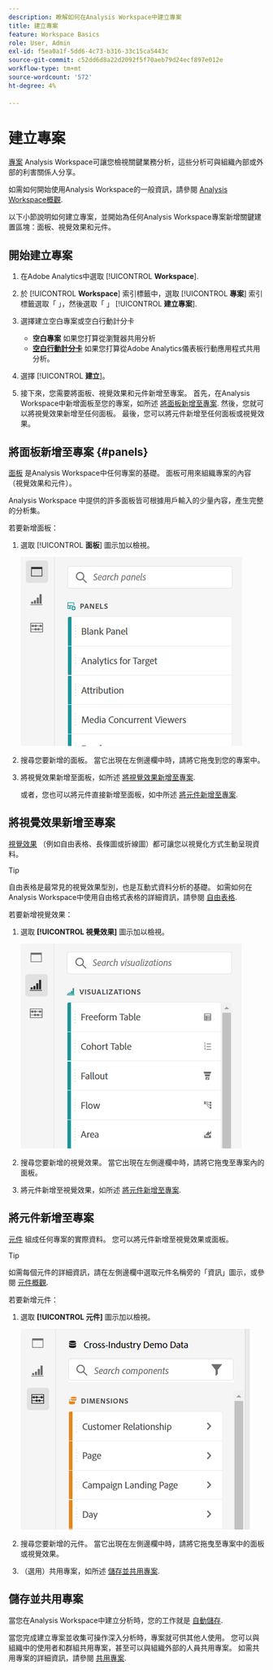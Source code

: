 ```yaml
---
description: 瞭解如何在Analysis Workspace中建立專案
title: 建立專案
feature: Workspace Basics
role: User, Admin
exl-id: f5ea0a1f-5dd6-4c73-b316-33c15ca5443c
source-git-commit: c52dd6d8a22d2092f5f70aeb79d24ecf897e012e
workflow-type: tm+mt
source-wordcount: '572'
ht-degree: 4%

---
```


# 建立專案

[專案](/help/analysis-workspace/build-workspace-project/freeform-overview.md) Analysis Workspace可讓您檢視關鍵業務分析，這些分析可與組織內部或外部的利害關係人分享。

如需如何開始使用Analysis Workspace的一般資訊，請參閱 [Analysis Workspace概觀](/help/analysis-workspace/home.md).

以下小節說明如何建立專案，並開始為任何Analysis Workspace專案新增關鍵建置區塊：面板、視覺效果和元件。

## 開始建立專案

1. 在Adobe Analytics中選取 [!UICONTROL **Workspace**].

1. 於 [!UICONTROL **Workspace**] 索引標籤中，選取 [!UICONTROL **專案**] 索引標籤選取「 」，然後選取「 」 [!UICONTROL **建立專案**].

1. 選擇建立空白專案或空白行動計分卡

   * **空白專案** 如果您打算從瀏覽器共用分析
   * [**空白行動計分卡**](/help/mobile-app/curator.md) 如果您打算從Adobe Analytics儀表板行動應用程式共用分析。

1. 選擇 [!UICONTROL **建立**]。

1. 接下來，您需要將面板、視覺效果和元件新增至專案。 首先，在Analysis Workspace中新增面板至您的專案，如所述 [將面板新增至專案](#add-panels-to-the-project). 然後，您就可以將視覺效果新增至任何面板。 最後，您可以將元件新增至任何面板或視覺效果。

## 將面板新增至專案 {#panels}

[面板](/help/analysis-workspace/c-panels/panels.md) 是Analysis Workspace中任何專案的基礎。 面板可用來組織專案的內容（視覺效果和元件）。

Analysis Workspace 中提供的許多面板皆可根據用戶輸入的少量內容，產生完整的分析集。

若要新增面板：

1. 選取 [!UICONTROL **面板**] 圖示加以檢視。

   ![](assets/build-panels.png)

1. 搜尋您要新增的面板。 當它出現在左側邊欄中時，請將它拖曳到您的專案中。

1. 將視覺效果新增至面板，如所述 [將視覺效果新增至專案](#add-visualizations-to-the-project).

   或者，您也可以將元件直接新增至面板，如中所述 [將元件新增至專案](#add-components-to-the-project).

## 將視覺效果新增至專案

[視覺效果](/help/analysis-workspace/visualizations/freeform-analysis-visualizations.md) （例如自由表格、長條圖或折線圖）都可讓您以視覺化方式生動呈現資料。

>[!TIP]
>
>自由表格是最常見的視覺效果型別，也是互動式資料分析的基礎。 如需如何在Analysis Workspace中使用自由格式表格的詳細資訊，請參閱 [自由表格](/help/analysis-workspace/visualizations/freeform-table/freeform-table.md).

若要新增視覺效果：

1. 選取 **[!UICONTROL 視覺效果]** 圖示加以檢視。

   ![](assets/build-visualizations.png)

1. 搜尋您要新增的視覺效果。 當它出現在左側邊欄中時，請將它拖曳至專案內的面板。

1. 將元件新增至視覺效果，如所述 [將元件新增至專案](#add-components-to-the-project).

## 將元件新增至專案

[元件](/help/components/overview.md) 組成任何專案的實際資料。 您可以將元件新增至視覺效果或面板。

>[!TIP]
>
>如需每個元件的詳細資訊，請在左側邊欄中選取元件名稱旁的「資訊」圖示，或參閱 [元件概觀](/help/components/overview.md).

若要新增元件：

1. 選取 **[!UICONTROL 元件]** 圖示加以檢視。

   ![](assets/build-components.png)

1. 搜尋您要新增的元件。 當它出現在左側邊欄中時，請將它拖曳至專案中的面板或視覺效果。

1. （選用）共用專案，如所述 [儲存並共用專案](#save-and-share-the-project).

## 儲存並共用專案

當您在Analysis Workspace中建立分析時，您的工作就是 [自動儲存](/help/analysis-workspace/build-workspace-project/save-projects.md).

當您完成建立專案並收集可操作深入分析時，專案就可供其他人使用。 您可以與組織中的使用者和群組共用專案，甚至可以與組織外部的人員共用專案。 如需共用專案的詳細資訊，請參閱 [共用專案](/help/analysis-workspace/curate-share/share-projects.md).
